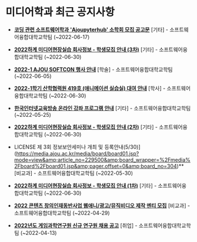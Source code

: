 # 미디어학과 최근 공지사항

* **[코딩 관련 소프트웨어학과 &#x27;Ajoupyterhub&#x27; 소학회 모집 공고문](https://media.ajou.ac.kr/media/board/board01.jsp?mode=view&amp;article_no=229730&amp;board_wrapper=%2Fmedia%2Fboard%2Fboard01.jsp&amp;pager.offset=0&amp;board_no=304)**
 [기타] - 소프트웨어융합대학교학팀 (~2022-06-17)

* **[2022하계 미디어현장실습 회사정보 - 학생모집 안내 (3차)](https://media.ajou.ac.kr/media/board/board01.jsp?mode=view&amp;article_no=229669&amp;board_wrapper=%2Fmedia%2Fboard%2Fboard01.jsp&amp;pager.offset=0&amp;board_no=304)**
 [기타] - 소프트웨어융합대학교학팀 (~2022-06-30)

* **[2022-1 AJOU SOFTCON 행사 안내](https://media.ajou.ac.kr/media/board/board01.jsp?mode=view&amp;article_no=229618&amp;board_wrapper=%2Fmedia%2Fboard%2Fboard01.jsp&amp;pager.offset=0&amp;board_no=304)**
 [학술] - 소프트웨어융합대학교학팀 (~2022-06-05)

* **[2022-1학기 산학협력원 419호 (애니메이션 실습실) 대여 안내](https://media.ajou.ac.kr/media/board/board01.jsp?mode=view&amp;article_no=229611&amp;board_wrapper=%2Fmedia%2Fboard%2Fboard01.jsp&amp;pager.offset=0&amp;board_no=304)**
 [학사] - 소프트웨어융합대학교학팀 (~2022-06-30)

* **[한국인터넷교육방송 온라인 강좌 프로그램 안내](https://media.ajou.ac.kr/media/board/board01.jsp?mode=view&amp;article_no=229610&amp;board_wrapper=%2Fmedia%2Fboard%2Fboard01.jsp&amp;pager.offset=0&amp;board_no=304)**
 [기타] - 소프트웨어융합대학교학팀 (~2022-05-25)

* **[2022하계 미디어현장실습 회사정보 - 학생모집 안내 (2차)](https://media.ajou.ac.kr/media/board/board01.jsp?mode=view&amp;article_no=229566&amp;board_wrapper=%2Fmedia%2Fboard%2Fboard01.jsp&amp;pager.offset=0&amp;board_no=304)**
 [기타] - 소프트웨어융합대학교학팀 (~2022-06-30)

* LICENSE 제 3회 정보보안세미나 개최 및 등록안내(5/30)](https://media.ajou.ac.kr/media/board/board01.jsp?mode=view&amp;article_no=229500&amp;board_wrapper=%2Fmedia%2Fboard%2Fboard01.jsp&amp;pager.offset=0&amp;board_no=304)**
 [비교과] - 소프트웨어융합대학교학팀 (~2022-05-30)

* **[2022하계 미디어현장실습 회사정보 - 학생모집 안내 (1차)](https://media.ajou.ac.kr/media/board/board01.jsp?mode=view&amp;article_no=229480&amp;board_wrapper=%2Fmedia%2Fboard%2Fboard01.jsp&amp;pager.offset=0&amp;board_no=304)**
 [기타] - 소프트웨어융합대학교학팀 (~2022-06-30)

* **[2022 콘텐츠 창의인재동반사업 웹애니/광고/뮤직비디오 제작 멘티 모집](https://media.ajou.ac.kr/media/board/board01.jsp?mode=view&amp;article_no=229322&amp;board_wrapper=%2Fmedia%2Fboard%2Fboard01.jsp&amp;pager.offset=0&amp;board_no=304)**
 [비교과] - 소프트웨어융합대학교학팀 (~2022-04-29)

* **[2022년도 게임과학연구원 신규 연구원 채용 공고](https://media.ajou.ac.kr/media/board/board01.jsp?mode=view&amp;article_no=229117&amp;board_wrapper=%2Fmedia%2Fboard%2Fboard01.jsp&amp;pager.offset=0&amp;board_no=304)**
 [취업] - 소프트웨어융합대학교학팀 (~2022-04-13)
